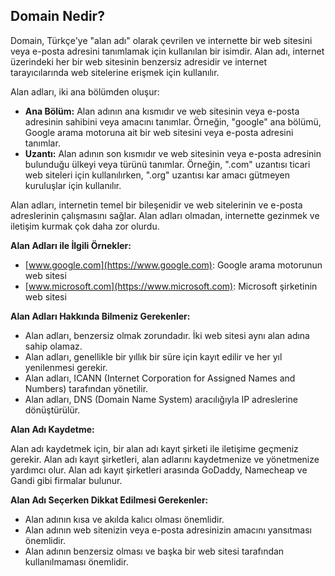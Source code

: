 ## Domain Nedir?

Domain, Türkçe'ye "alan adı" olarak çevrilen ve internette bir web sitesini veya e-posta adresini tanımlamak için kullanılan bir isimdir. Alan adı, internet üzerindeki her bir web sitesinin benzersiz adresidir ve internet tarayıcılarında web sitelerine erişmek için kullanılır.

Alan adları, iki ana bölümden oluşur:

* **Ana Bölüm:** Alan adının ana kısmıdır ve web sitesinin veya e-posta adresinin sahibini veya amacını tanımlar. Örneğin, "google" ana bölümü, Google arama motoruna ait bir web sitesini veya e-posta adresini tanımlar.
* **Uzantı:** Alan adının son kısmıdır ve web sitesinin veya e-posta adresinin bulunduğu ülkeyi veya türünü tanımlar. Örneğin, ".com" uzantısı ticari web siteleri için kullanılırken, ".org" uzantısı kar amacı gütmeyen kuruluşlar için kullanılır.

Alan adları, internetin temel bir bileşenidir ve web sitelerinin ve e-posta adreslerinin çalışmasını sağlar. Alan adları olmadan, internette gezinmek ve iletişim kurmak çok daha zor olurdu.

**Alan Adları ile İlgili Örnekler:**

* [www.google.com](https://www.google.com): Google arama motorunun web sitesi
* [www.microsoft.com](https://www.microsoft.com): Microsoft şirketinin web sitesi


**Alan Adları Hakkında Bilmeniz Gerekenler:**

* Alan adları, benzersiz olmak zorundadır. İki web sitesi aynı alan adına sahip olamaz.
* Alan adları, genellikle bir yıllık bir süre için kayıt edilir ve her yıl yenilenmesi gerekir.
* Alan adları, ICANN (Internet Corporation for Assigned Names and Numbers) tarafından yönetilir.
* Alan adları, DNS (Domain Name System) aracılığıyla IP adreslerine dönüştürülür.

**Alan Adı Kaydetme:**

Alan adı kaydetmek için, bir alan adı kayıt şirketi ile iletişime geçmeniz gerekir. Alan adı kayıt şirketleri, alan adlarını kaydetmenize ve yönetmenize yardımcı olur. Alan adı kayıt şirketleri arasında GoDaddy, Namecheap ve Gandi gibi firmalar bulunur.

**Alan Adı Seçerken Dikkat Edilmesi Gerekenler:**

* Alan adının kısa ve akılda kalıcı olması önemlidir.
* Alan adının web sitenizin veya e-posta adresinizin amacını yansıtması önemlidir.
* Alan adının benzersiz olması ve başka bir web sitesi tarafından kullanılmaması önemlidir.
